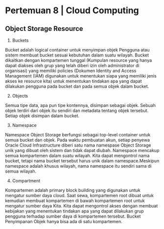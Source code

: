# Pertemuan 8 | Cloud Computing

## Object Storage Resource

1. Buckets

Bucket adalah logical container untuk menyimpan objek Pengguna atau sistem membuat bucket sesuai kebutuhan dalam suatu wilayah. Bucket dikaitkan dengan kompartemen tunggal (Kumpulan resource yang hanya dapat diakses oleh grup yang telah diberi izin oleh administrator di organisasi) yang memiliki policies (Dokumen Identity and Access Management (IAM) digunakan untuk menentukan siapa yang memiliki jenis akses ke resource kita) untuk menentukan tindakan apa
yang dapat dilakukan pengguna pada bucket dan pada  semua objek dalam bucket.

2. Objects

Semua tipe data, apa pun tipe kontennya, disimpan sebagai objek. Sebuah objek terdiri dari objek itu sendiri dan metadata tentang objek tersebut. Setiap objek disimpan dalam bucket.

3. Namespace 

Namespace Object Storage berfungsi sebagai top-level container untuk semua bucket dan objek. Pada waktu pembuatan akun, setiap penyewa Oracle Cloud Infrastructure diberi satu nama namespase Object Storage unik yang dibuat oleh sistem dan tidak dapat diubah. Namespace mencakup semua kompartemen dalam suatu wilayah. Kita dapat mengontrol nama bucket, tetapi nama bucket tersebut harus unik dalam namespace.Meskipun namespace adalah khusus wilayah, nama namespace itu sendiri sama di semua wilayah.

4. Compartment

Kompartemen adalah primary block building yang digunakan untuk mengatur sumber daya cloud. Saat sewa, kompartemen root dibuat untuk kemudian membuat kompartemen di bawah kompartemen root untuk mengatur sumber daya Kita. Kita dapat mengontrol akses dengan membuat kebijakan yang menentukan tindakan apa yang dapat dilakukan grup pengguna terhadap sumber daya di kompartemen tersebut. Bucket Penyimpanan Objek hanya bisa ada di satu kompartemen.

